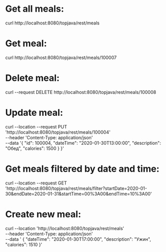 # Get all meals:
curl http://localhost:8080/topjava/rest/meals
# Get meal:
curl http://localhost:8080/topjava/rest/meals/100007
# Delete meal:
curl --request DELETE http://localhost:8080/topjava/rest/meals/100008
# Update meal:
curl --location --request PUT 'http://localhost:8080/topjava/rest/meals/100004' \
--header 'Content-Type: application/json' \
--data '{
"id": 100004,
"dateTime": "2020-01-30T13:00:00",
"description": "Обед",
"calories": 1500
}
}'
# Get meals filtered by date and time:
curl --location --request GET 'http://localhost:8080/topjava/rest/meals/filter?startDate=2020-01-30&endDate=2020-01-31&startTime=00%3A00&endTime=10%3A00'
# Create new meal:
curl --location 'http://localhost:8080/topjava/rest/meals' \
--header 'Content-Type: application/json' \
--data '    {
"dateTime": "2020-01-30T17:00:00",
"description": "Ужин",
"calories": 1510
}'